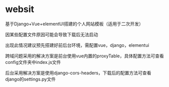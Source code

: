 # websit
基于Django+Vue+elementUI搭建的个人网站模板（适用于二次开发）

因某些配置文件原因可能会导致下载后无法启动

出现此情况建议预先搭建好前后台环境，需配置vue，django，elementui

跨域问题采用的解决方案是前台使用vue内置的proxyTable，具体配置方法可查看config文件夹中index.js文件

后台采用解决方案是使用django-cors-headers，下载后的配置方法可查看django的settings.py文件
